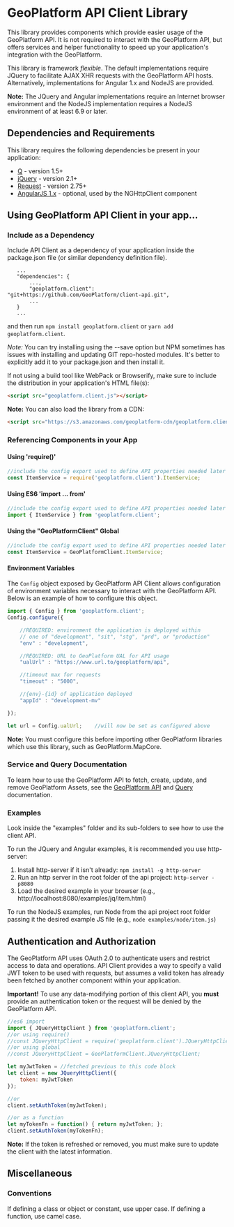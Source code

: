 # GeoPlatform API Client Library
This library provides components which provide easier usage of the GeoPlatform API.
It is not required to interact with the GeoPlatform API, but offers services and helper
functionality to speed up your application's integration with the GeoPlatform.

This library is framework _flexible_. The default implementations
require JQuery to facilitate AJAX XHR requests with the GeoPlatform API hosts.
Alternatively, implementations for Angular 1.x and NodeJS are provided.

__Note:__ The JQuery and Angular implementations require an Internet browser environment
and the NodeJS implementation requires a NodeJS environment of at least 6.9 or later.

## Dependencies and Requirements
This library requires the following dependencies be present in your application:

- [Q](https://cdnjs.cloudflare.com/ajax/libs/q.js/1.5.1/q.js) - version 1.5+
- [jQuery](https://cdnjs.cloudflare.com/ajax/libs/jquery/2.2.4/jquery.min.js) - version 2.1+
- [Request](https://github.com/request/request) - version 2.75+
- [AngularJS 1.x](http://...) - optional, used by the NGHttpClient component


## Using GeoPlatform API Client in your app...

### Include as a Dependency
Include API Client as a dependency of your application inside the package.json file (or similar dependency definition file).

```
   ...
   "dependencies": {
       ...,
       "geoplatform.client": "git+https://github.com/GeoPlatform/client-api.git",
       ...
   }
   ...
```

and then run `npm install geoplatform.client` or `yarn add geoplatform.client`.  

_Note:_ You can try installing using the --save option but NPM sometimes has issues with installing and updating GIT repo-hosted modules. It's better to explicitly add it to your package.json and then install it.


If not using a build tool like WebPack or Browserify, make sure to include the distribution in your application's HTML file(s):

```html
<script src="geoplatform.client.js"></script>
```

__Note:__ You can also load the library from a CDN:
```html
<script src="https://s3.amazonaws.com/geoplatform-cdn/geoplatform.client/_VERSION_/js/geoplatform.client.js"></script>
```

### Referencing Components in your App

#### Using 'require()'
```javascript
//include the config export used to define API properties needed later
const ItemService = require('geoplatform.client').ItemService;
```
#### Using ES6 'import ... from'
```javascript
//include the config export used to define API properties needed later
import { ItemService } from 'geoplatform.client';
```
#### Using the "GeoPlatformClient" Global
```javascript
//include the config export used to define API properties needed later
const ItemService = GeoPlatformClient.ItemService;
```

#### Environment Variables
The `Config` object exposed by GeoPlatform API Client allows configuration of
environment variables necessary to interact with the GeoPlatform API. Below is
an example of how to configure this object.

```javascript
import { Config } from 'geoplatform.client';
Config.configure({

    //REQUIRED: environment the application is deployed within
    // one of "development", "sit", "stg", "prd", or "production"
    "env" : "development",

    //REQUIRED: URL to GeoPlatform UAL for API usage
    "ualUrl" : "https://www.url.to/geoplatform/api",

    //timeout max for requests
    "timeout" : "5000",

    //{env}-{id} of application deployed
    "appId" : "development-mv"

});

let url = Config.ualUrl;    //will now be set as configured above
```

__Note:__ You must configure this before importing other GeoPlatform libraries which use this
library, such as GeoPlatform.MapCore.

### Service and Query Documentation
To learn how to use the GeoPlatform API to fetch, create, update, and remove
GeoPlatform Assets, see the [GeoPlatform API](api.md) and [Query](query.md) documentation.


### Examples

Look inside the "examples" folder and its sub-folders to see how to use the client API.

To run the JQuery and Angular examples, it is recommended you use http-server:

1. Install http-server if it isn't already: `npm install -g http-server`
2. Run an http server in the root folder of the api project: `http-server -p8080`
3. Load the desired example in your browser (e.g., http://localhost:8080/examples/jq/item.html)

To run the NodeJS examples, run Node from the api project root folder passing it
the desired example JS file (e.g., `node examples/node/item.js`)


## Authentication and Authorization
The GeoPlatform API uses OAuth 2.0 to authenticate users and restrict access to data and operations.
API Client provides a way to specify a valid JWT token to be used with requests, but assumes a
valid token has already been fetched by another component within your application.

__Important!__ To use any data-modifying portion of this client API, you __must__ provide
an authentication token or the request will be denied by the GeoPlatform API.


```javascript
//es6 import
import { JQueryHttpClient } from 'geoplatform.client';
//or using require()
//const JQueryHttpClient = require('geoplatform.client').JQueryHttpClient;
//or using global
//const JQueryHttpClient = GeoPlatformClient.JQueryHttpClient;

let myJwtToken = //fetched previous to this code block
let client = new JQueryHttpClient({
    token: myJwtToken
});

//or
client.setAuthToken(myJwtToken);

//or as a function
let myTokenFn = function() { return myJwtToken; };
client.setAuthToken(myTokenFn);
```

__Note:__ If the token is refreshed or removed, you must make sure to update the client
with the latest information.

## Miscellaneous

### Conventions
If defining a class or object or constant, use upper case. If defining a function, use camel case.
